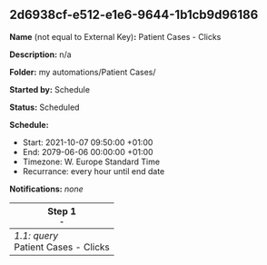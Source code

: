 ## 2d6938cf-e512-e1e6-9644-1b1cb9d96186

**Name** (not equal to External Key)**:** Patient Cases - Clicks

**Description:** n/a

**Folder:** my automations/Patient Cases/

**Started by:** Schedule

**Status:** Scheduled

**Schedule:**

* Start: 2021-10-07 09:50:00 +01:00
* End: 2079-06-06 00:00:00 +01:00
* Timezone: W. Europe Standard Time
* Recurrance: every hour until end date

**Notifications:** _none_


| Step 1<br>_<small>-</small>_ |
| --- |
| _1.1: query_<br>Patient Cases - Clicks |
